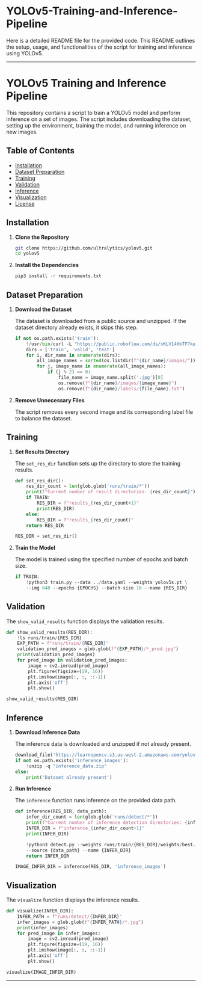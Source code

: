# YOLOv5-Training-and-Inference-Pipeline
Here is a detailed README file for the provided code. This README outlines the setup, usage, and functionalities of the script for training and inference using YOLOv5.

---

# YOLOv5 Training and Inference Pipeline

This repository contains a script to train a YOLOv5 model and perform inference on a set of images. The script includes downloading the dataset, setting up the environment, training the model, and running inference on new images.

## Table of Contents

- [Installation](#installation)
- [Dataset Preparation](#dataset-preparation)
- [Training](#training)
- [Validation](#validation)
- [Inference](#inference)
- [Visualization](#visualization)
- [License](#license)

## Installation

1. **Clone the Repository**

   ```bash
   git clone https://github.com/ultralytics/yolov5.git
   cd yolov5
   ```

2. **Install the Dependencies**

   ```bash
   pip3 install -r requirements.txt
   ```

## Dataset Preparation

1. **Download the Dataset**

   The dataset is downloaded from a public source and unzipped. If the dataset directory already exists, it skips this step.

   ```python
   if not os.path.exists('train'):
       !/usr/bin/curl -L "https://public.roboflow.com/ds/xKLV14HbTF?key=aJzo7msVta" > roboflow.zip; unzip roboflow.zip; rm roboflow.zip
       dirs = ['train', 'valid', 'test']
       for i, dir_name in enumerate(dirs):
           all_image_names = sorted(os.listdir(f"{dir_name}/images/"))
           for j, image_name in enumerate(all_image_names):
               if (j % 2) == 0:
                   file_name = image_name.split('.jpg')[0]
                   os.remove(f"{dir_name}/images/{image_name}")
                   os.remove(f"{dir_name}/labels/{file_name}.txt")
   ```

2. **Remove Unnecessary Files**

   The script removes every second image and its corresponding label file to balance the dataset.

## Training

1. **Set Results Directory**

   The `set_res_dir` function sets up the directory to store the training results.

   ```python
   def set_res_dir():
       res_dir_count = len(glob.glob('runs/train/*'))
       print(f"Current number of result directories: {res_dir_count}")
       if TRAIN:
           RES_DIR = f"results_{res_dir_count+1}"
           print(RES_DIR)
       else:
           RES_DIR = f"results_{res_dir_count}"
       return RES_DIR

   RES_DIR = set_res_dir()
   ```

2. **Train the Model**

   The model is trained using the specified number of epochs and batch size. 

   ```python
   if TRAIN:
       !python3 train.py --data ../data.yaml --weights yolov5s.pt \
       --img 640 --epochs {EPOCHS} --batch-size 16 --name {RES_DIR}
   ```

## Validation

The `show_valid_results` function displays the validation results.

```python
def show_valid_results(RES_DIR):
    !ls runs/train/{RES_DIR}
    EXP_PATH = f"runs/train/{RES_DIR}"
    validation_pred_images = glob.glob(f"{EXP_PATH}/*_pred.jpg")
    print(validation_pred_images)
    for pred_image in validation_pred_images:
        image = cv2.imread(pred_image)
        plt.figure(figsize=(19, 16))
        plt.imshow(image[:, :, ::-1])
        plt.axis('off')
        plt.show()

show_valid_results(RES_DIR)
```

## Inference

1. **Download Inference Data**

   The inference data is downloaded and unzipped if not already present.

   ```python
   download_file('https://learnopencv.s3.us-west-2.amazonaws.com/yolov5_inference_data.zip', 'inference_data.zip')
   if not os.path.exists('inference_images'):
       !unzip -q "inference_data.zip"
   else:
       print('Dataset already present')
   ```

2. **Run Inference**

   The `inference` function runs inference on the provided data path.

   ```python
   def inference(RES_DIR, data_path):
       infer_dir_count = len(glob.glob('runs/detect/*'))
       print(f"Current number of inference detection directories: {infer_dir_count}")
       INFER_DIR = f"inference_{infer_dir_count+1}"
       print(INFER_DIR)

       !python3 detect.py --weights runs/train/{RES_DIR}/weights/best.pt \
       --source {data_path} --name {INFER_DIR}
       return INFER_DIR

   IMAGE_INFER_DIR = inference(RES_DIR, 'inference_images')
   ```

## Visualization

The `visualize` function displays the inference results.

```python
def visualize(INFER_DIR):
    INFER_PATH = f"runs/detect/{INFER_DIR}"
    infer_images = glob.glob(f"{INFER_PATH}/*.jpg")
    print(infer_images)
    for pred_image in infer_images:
        image = cv2.imread(pred_image)
        plt.figure(figsize=(19, 16))
        plt.imshow(image[:, :, ::-1])
        plt.axis('off')
        plt.show()

visualize(IMAGE_INFER_DIR)
```


---

